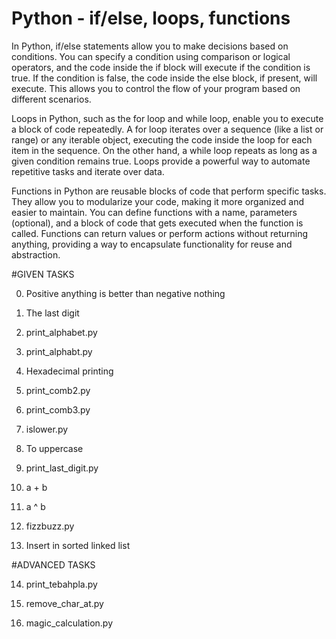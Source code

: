 # Python - if/else, loops, functions
In Python, if/else statements allow you to make decisions based on conditions. You can specify a condition using comparison or logical operators, and the code inside the if block will execute if the condition is true. If the condition is false, the code inside the else block, if present, will execute. This allows you to control the flow of your program based on different scenarios.

Loops in Python, such as the for loop and while loop, enable you to execute a block of code repeatedly. A for loop iterates over a sequence (like a list or range) or any iterable object, executing the code inside the loop for each item in the sequence. On the other hand, a while loop repeats as long as a given condition remains true. Loops provide a powerful way to automate repetitive tasks and iterate over data.

Functions in Python are reusable blocks of code that perform specific tasks. They allow you to modularize your code, making it more organized and easier to maintain. You can define functions with a name, parameters (optional), and a block of code that gets executed when the function is called. Functions can return values or perform actions without returning anything, providing a way to encapsulate functionality for reuse and abstraction.

#GIVEN TASKS 

0. Positive anything is better than negative nothing


1. The last digit

2. print_alphabet.py

3. print_alphabt.py

4. Hexadecimal printing

5. print_comb2.py

6. print_comb3.py

7. islower.py

8. To uppercase

 9. print_last_digit.py

10. a + b

11. a ^ b

12. fizzbuzz.py

13. Insert in sorted linked list

#ADVANCED TASKS

14. print_tebahpla.py

15. remove_char_at.py

16. magic_calculation.py
